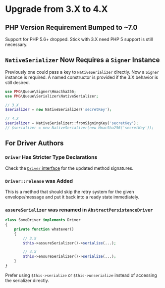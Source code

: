 # Upgrade from 3.X to 4.X

## PHP Version Requirement Bumped to ~7.0

Support for PHP 5.6+ dropped. Stick with 3.X need PHP 5 support is still
necessary.

## `NativeSerializer` Now Requires a `Signer` Instance

Previously one could pass a key to `NativeSerializer` directly. Now a `Signer`
instance is required. A named constructor is provided if the 3.X behavior is
still desired.

```php
use PMG\Queue\Signer\HmacSha256;
use PMG\Queue\Serializer\NativeSerializer;

// 3.X
$serializer = new NativeSerializer('secretKey');

// 4.X
$serializer = NativeSerializer::fromSigningKey('secretKey');
// $serializer = new NativeSerializer(new HmacSha256('secretKey'));
```

## For Driver Authors

### `Driver` Has Stricter Type Declarations

Check the [`Driver` interface](https://github.com/AgencyPMG/Queue/blob/master/src/Driver.php)
for the updated method signatures.

### `Driver::release` was Added

This is a method that should skip the retry system for the given
envelope/message and put it back into a ready state immediately.

### `assureSerializer` was renamed in `AbstractPersistanceDriver`

```php
class SomeDriver implements Driver
{
    private function whatever()
    {
        // 3.X
        $this->assureSerializer()->serialize(...);

        // 4.X
        $this->ensureSerializer()->serialize(...);
    }
}
```

Prefer using `$this->serialize` or `$this->unserialize` instead of accessing the
serializer directly.
